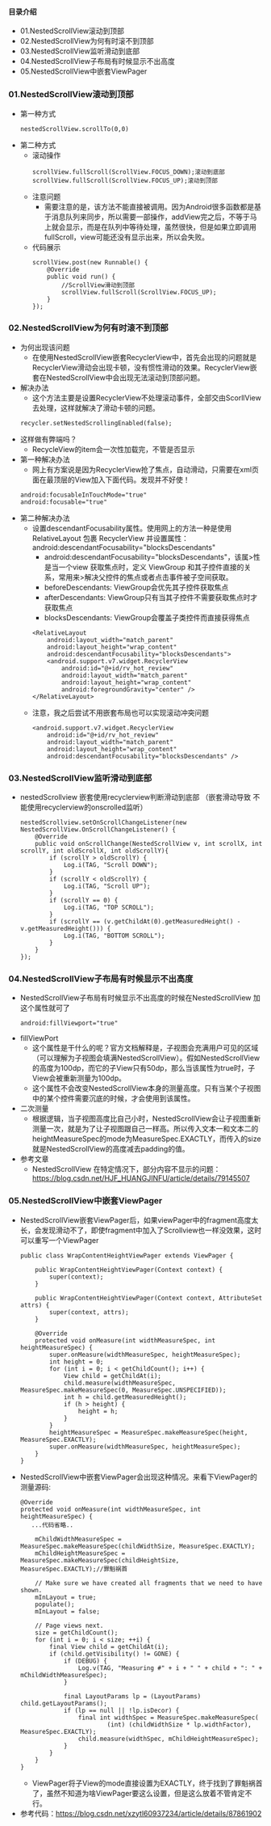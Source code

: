 #### 目录介绍
- 01.NestedScrollView滚动到顶部
- 02.NestedScrollView为何有时滚不到顶部
- 03.NestedScrollView监听滑动到底部
- 04.NestedScrollView子布局有时候显示不出高度
- 05.NestedScrollView中嵌套ViewPager

### 01.NestedScrollView滚动到顶部
- 第一种方式
    ```
    nestedScrollView.scrollTo(0,0)
    ```
- 第二种方式
    - 滚动操作
        ```
        scrollView.fullScroll(ScrollView.FOCUS_DOWN);滚动到底部
        scrollView.fullScroll(ScrollView.FOCUS_UP);滚动到顶部
        ```
    - 注意问题
        - 需要注意的是，该方法不能直接被调用。因为Android很多函数都是基于消息队列来同步，所以需要一部操作，addView完之后，不等于马上就会显示，而是在队列中等待处理，虽然很快，但是如果立即调用fullScroll，view可能还没有显示出来，所以会失败。
    - 代码展示
        ```
        scrollView.post(new Runnable() {
            @Override
            public void run() {
                //ScrollView滑动到顶部
                scrollView.fullScroll(ScrollView.FOCUS_UP);
            }
        });
        ```



### 02.NestedScrollView为何有时滚不到顶部
- 为何出现该问题
    - 在使用NestedScrollView嵌套RecyclerView中，首先会出现的问题就是RecyclerView滑动会出现卡顿，没有惯性滑动的效果。RecyclerView嵌套在NestedScrollView中会出现无法滚动到顶部问题。
- 解决办法
    - 这个方法主要是设置RecyclerView不处理滚动事件，全部交由ScorllView去处理，这样就解决了滑动卡顿的问题。
    ```
    recycler.setNestedScrollingEnabled(false); 
    ```
- 这样做有弊端吗？
    - RecycleView的item会一次性加载完，不管是否显示 
- 第一种解决办法
    - 网上有方案说是因为RecyclerView抢了焦点，自动滑动，只需要在xml页面在最顶层的View加入下面代码。发现并不好使！
    ```
    android:focusableInTouchMode="true"
    android:focusable="true"
    ```
- 第二种解决办法
    - 设置descendantFocusability属性。使用网上的方法一种是使用 RelativeLayout 包裹 RecyclerView 并设置属性：android:descendantFocusability="blocksDescendants"
        - android:descendantFocusability="blocksDescendants"，该属>性是当一个view 获取焦点时，定义 ViewGroup 和其子控件直接的关系，常用来>解决父控件的焦点或者点击事件被子空间获取。
        - beforeDescendants: ViewGroup会优先其子控件获取焦点
        - afterDescendants: ViewGroup只有当其子控件不需要获取焦点时才获取焦点
        - blocksDescendants: ViewGroup会覆盖子类控件而直接获得焦点
        ```
        <RelativeLayout
            android:layout_width="match_parent"
            android:layout_height="wrap_content"
            android:descendantFocusability="blocksDescendants">
            <android.support.v7.widget.RecyclerView
                android:id="@+id/rv_hot_review"
                android:layout_width="match_parent"
                android:layout_height="wrap_content"
                android:foregroundGravity="center" />
        </RelativeLayout>
        ```
    - 注意，我之后尝试不用嵌套布局也可以实现滚动冲突问题
        ```
        <android.support.v7.widget.RecyclerView
            android:id="@+id/rv_hot_review"
            android:layout_width="match_parent"
            android:layout_height="wrap_content"
            android:descendantFocusability="blocksDescendants" />
        ```



### 03.NestedScrollView监听滑动到底部
- nestedScrollview 嵌套使用recyclerview判断滑动到底部 （嵌套滑动导致 不能使用recyclerview的onscrolled监听）
    ```
    nestedScrollview.setOnScrollChangeListener(new NestedScrollView.OnScrollChangeListener() {
        @Override
        public void onScrollChange(NestedScrollView v, int scrollX, int scrollY, int oldScrollX, int oldScrollY){
            if (scrollY > oldScrollY) {
                Log.i(TAG, "Scroll DOWN");
            }
            if (scrollY < oldScrollY) {
                Log.i(TAG, "Scroll UP");
            }
            if (scrollY == 0) {
                Log.i(TAG, "TOP SCROLL");
            }
            if (scrollY == (v.getChildAt(0).getMeasuredHeight() - v.getMeasuredHeight())) {
                Log.i(TAG, "BOTTOM SCROLL");
            }
        }
    });
    ```




### 04.NestedScrollView子布局有时候显示不出高度
- NestedScrollView子布局有时候显示不出高度的时候在NestedScrollView 加这个属性就可了 
    ```
    android:fillViewport="true"
    ```
- fillViewPort
    - 这个属性是干什么的呢？官方文档解释是，子视图会充满用户可见的区域（可以理解为子视图会填满NestedScrollView）。假如NestedScrollView的高度为100dp，而它的子View只有50dp，那么当该属性为true时，子View会被重新测量为100dp。
    - 这个属性不会改变NestedScrollView本身的测量高度。只有当某个子视图中的某个控件需要沉底的时候，才会使用到该属性。
- 二次测量
    - 根据逻辑，当子视图高度比自己小时，NestedScrollView会让子视图重新测量一次，就是为了让子视图跟自己一样高。所以传入文本一和文本二的heightMeasureSpec的mode为MeasureSpec.EXACTLY，而传入的size就是NestedScrollView的高度减去padding的值。
- 参考文章
    - NestedScrollView 在特定情况下，部分内容不显示的问题：https://blog.csdn.net/HJF_HUANGJINFU/article/details/79145507



### 05.NestedScrollView中嵌套ViewPager
- NestedScrollView嵌套ViewPager后，如果viewPager中的fragment高度太长，会发现滑动不了，即使fragment中加入了Scrollview也一样没效果，这时可以重写一个ViewPager
    ```
    public class WrapContentHeightViewPager extends ViewPager {
    
        public WrapContentHeightViewPager(Context context) {
            super(context);
        }
    
        public WrapContentHeightViewPager(Context context, AttributeSet attrs) {
            super(context, attrs);
        }
    
        @Override
        protected void onMeasure(int widthMeasureSpec, int heightMeasureSpec) {
            super.onMeasure(widthMeasureSpec, heightMeasureSpec);
            int height = 0;
            for (int i = 0; i < getChildCount(); i++) {
                View child = getChildAt(i);
                child.measure(widthMeasureSpec, MeasureSpec.makeMeasureSpec(0, MeasureSpec.UNSPECIFIED));
                int h = child.getMeasuredHeight();
                if (h > height) {
                    height = h;
                }
            }
            heightMeasureSpec = MeasureSpec.makeMeasureSpec(height, MeasureSpec.EXACTLY);
            super.onMeasure(widthMeasureSpec, heightMeasureSpec);
        }
    }
    ```
- NestedScrollView中嵌套ViewPager会出现这种情况。来看下ViewPager的测量源码:
    ```
    @Override
    protected void onMeasure(int widthMeasureSpec, int heightMeasureSpec) {
       ...代码省略..
    
        mChildWidthMeasureSpec = MeasureSpec.makeMeasureSpec(childWidthSize, MeasureSpec.EXACTLY);
        mChildHeightMeasureSpec = MeasureSpec.makeMeasureSpec(childHeightSize, MeasureSpec.EXACTLY);//罪魁祸首
    
        // Make sure we have created all fragments that we need to have shown.
        mInLayout = true;
        populate();
        mInLayout = false;
    
        // Page views next.
        size = getChildCount();
        for (int i = 0; i < size; ++i) {
            final View child = getChildAt(i);
            if (child.getVisibility() != GONE) {
                if (DEBUG) {
                    Log.v(TAG, "Measuring #" + i + " " + child + ": " + mChildWidthMeasureSpec);
                }
    
                final LayoutParams lp = (LayoutParams) child.getLayoutParams();
                if (lp == null || !lp.isDecor) {
                    final int widthSpec = MeasureSpec.makeMeasureSpec(
                            (int) (childWidthSize * lp.widthFactor), MeasureSpec.EXACTLY);
                    child.measure(widthSpec, mChildHeightMeasureSpec);
                }
            }
        }
    }
    ```
    - ViewPager将子View的mode直接设置为EXACTLY，终于找到了罪魁祸首了，虽然不知道为啥ViewPager要这么设置，但是这么放着不管肯定不行。
- 参考代码：https://blog.csdn.net/xzytl60937234/article/details/87861902

